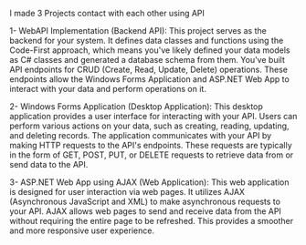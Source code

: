 I made 3 Projects contact with each other using API

1- WebAPI Implementation (Backend API):
    This project serves as the backend for your system. It defines data classes and functions using the Code-First approach, which means you've likely defined your data models as C# classes and generated a database schema from them.
    You've built API endpoints for CRUD (Create, Read, Update, Delete) operations. These endpoints allow the Windows Forms Application and ASP.NET Web App to interact with your data and perform operations on it.


2- Windows Forms Application (Desktop Application):
    This desktop application provides a user interface for interacting with your API. Users can perform various actions on your data, such as creating, reading, updating, and deleting records.
    The application communicates with your API by making HTTP requests to the API's endpoints. These requests are typically in the form of GET, POST, PUT, or DELETE requests to retrieve data from or send data to the API.

3- ASP.NET Web App using AJAX (Web Application):
    This web application is designed for user interaction via web pages. It utilizes AJAX (Asynchronous JavaScript and XML) to make asynchronous requests to your API.
    AJAX allows web pages to send and receive data from the API without requiring the entire page to be refreshed. This provides a smoother and more responsive user experience.

